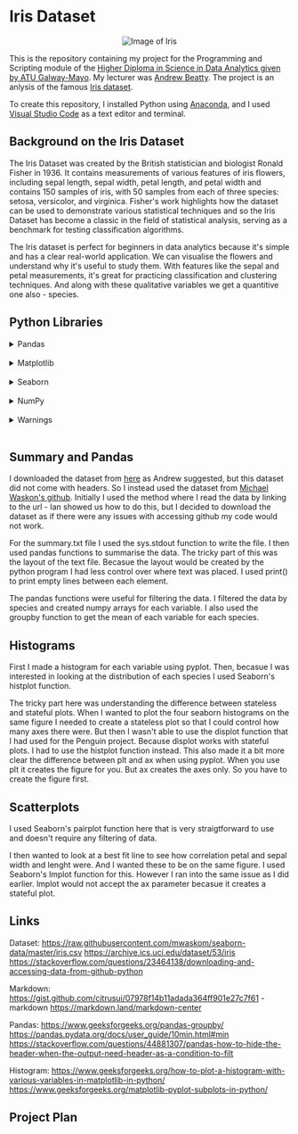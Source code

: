 # Iris Dataset

<div style="text-align: center;">

![Image of Iris](https://upload.wikimedia.org/wikipedia/commons/thumb/3/3b/Iris_%28plant%29.jpg/463px-Iris_%28plant%29.jpg)
</div>

This is the repository containing my project for the Programming and Scripting module of the [Higher Diploma in Science in Data Analytics given by ATU Galway-Mayo](https://www.gmit.ie/higher-diploma-in-science-in-computing-in-data-analytics). My lecturer was [Andrew Beatty](https://github.com/andrewbeattycourseware?tab=overview&from=2022-12-01&to=2022-12-31). The project is an anlysis of the famous [Iris dataset](https://archive.ics.uci.edu/dataset/53/iris).

To create this repository, I installed Python using [Anaconda](https://www.anaconda.com/download), and I used [Visual Studio Code](https://code.visualstudio.com/) as a text editor and terminal.

## Background on the Iris Dataset

The Iris Dataset was created by the British statistician and biologist Ronald Fisher in 1936. It contains measurements of various features of iris flowers, including sepal length, sepal width, petal length, and petal width and contains 150 samples of iris, with 50 samples from each of three species: setosa, versicolor, and virginica. Fisher's work highlights how the dataset can be used to demonstrate various statistical techniques and so the Iris Dataset has become a classic in the field of statistical analysis, serving as a benchmark for testing classification algorithms.

The Iris dataset is perfect for beginners in data analytics because it's simple and has a clear real-world application. We can visualise the flowers and understand why it's useful to study them. With features like the sepal and petal measurements, it's great for practicing classification and clustering techniques. And along with these qualitative variables we get a quantitive one also - species.

## Python Libraries

<details><summary>Pandas</summary><br>
Pandas is a powerful data manipulation and analysis library, offering data structures like DataFrame for handling structured data effectively.</details><br>
<details><summary>Matplotlib</summary><br>
Matplotlib is a versatile plotting library that provides a MATLAB-like interface for creating a wide range of static, interactive, and animated visualizations.</details><br>
<details><summary>Seaborn</summary><br>
Seaborn is built on top of Matplotlib and provides a high-level interface for drawing attractive and informative statistical graphics.</details><br>
<details><summary>NumPy</summary><br>
NumPy is the fundamental package for scientific computing in Python, providing support for large, multi-dimensional arrays and matrices, along with a collection of mathematical functions.</details><br>
<details><summary>Warnings</summary><br>
The warnings module is used to handle warning messages, and warnings.filterwarnings('ignore') suppresses these warnings to improve the clarity of the output.</details><br>


## Summary and Pandas

I downloaded the dataset from [here](https://archive.ics.uci.edu/dataset/53/iris) as Andrew suggested, but this dataset did not come with headers. So I instead used the dataset from [Michael Waskon's github](https://raw.githubusercontent.com/mwaskom/seaborn-data/master/iris.csv). Initially I used the method where I read the data by linking to the url - Ian showed us how to do this, but I decided to download the dataset as if there were any issues with accessing github my code would not work.

For the summary.txt file I used the sys.stdout function to write the file. I then used pandas functions to summarise the data. The tricky part of this was the layout of the text file. Becasue the layout would be created by the python program I had less control over where text was placed. I used print() to print empty lines between each element.

The pandas functions were useful for filtering the data. I filtered the data by species and created numpy arrays for each variable. I also used the groupby function to get the mean of each variable for each species.

## Histograms

First I made a histogram for each variable using pyplot. Then, becasue I was interested in looking at the distribution of each species I used Seaborn's histplot function.

The tricky part here was understanding the difference between stateless and stateful plots. When I wanted to plot the four seaborn histograms on the same figure I needed to create a stateless plot so that I could control how many axes there were. But then I wasn't able to use the displot function that I had used for the Penguin project. Because displot works with stateful plots. I had to use the histplot function instead. This also made it a bit more clear the difference between plt and ax when using pyplot. When you use plt it creates the figure for you. But ax creates the axes only. So you have to create the figure first.


## Scatterplots

I used Seaborn's pairplot function here that is very straigtforward to use and doesn't require any filtering of data.

I then wanted to look at a best fit line to see how correlation petal and sepal width and lenght were. And I wanted these to be on the same figure. I used Seaborn's lmplot function for this. However I ran into the same issue as I did earlier. lmplot would not accept the ax parameter becasue it creates a stateful plot. 


## Links

Dataset:
https://raw.githubusercontent.com/mwaskom/seaborn-data/master/iris.csv
https://archive.ics.uci.edu/dataset/53/iris 
https://stackoverflow.com/questions/23464138/downloading-and-accessing-data-from-github-python



Markdown:
https://gist.github.com/citrusui/07978f14b11adada364ff901e27c7f61 - markdown
https://markdown.land/markdown-center


Pandas:
https://www.geeksforgeeks.org/pandas-groupby/
https://pandas.pydata.org/docs/user_guide/10min.html#min
https://stackoverflow.com/questions/44881307/pandas-how-to-hide-the-header-when-the-output-need-header-as-a-condition-to-filt

Histogram:
https://www.geeksforgeeks.org/how-to-plot-a-histogram-with-various-variables-in-matplotlib-in-python/
https://www.geeksforgeeks.org/matplotlib-pyplot-subplots-in-python/


## Project Plan












